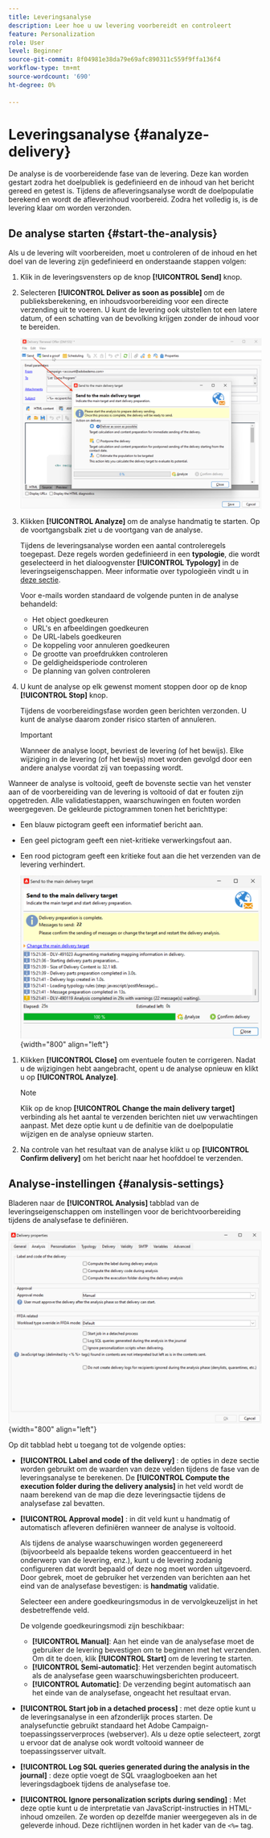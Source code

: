 ```yaml
---
title: Leveringsanalyse
description: Leer hoe u uw levering voorbereidt en controleert
feature: Personalization
role: User
level: Beginner
source-git-commit: 8f04981e38da79e69afc890311c559f9ffa136f4
workflow-type: tm+mt
source-wordcount: '690'
ht-degree: 0%

---
```


# Leveringsanalyse {#analyze-delivery}

De analyse is de voorbereidende fase van de levering. Deze kan worden gestart zodra het doelpubliek is gedefinieerd en de inhoud van het bericht gereed en getest is. Tijdens de afleveringsanalyse wordt de doelpopulatie berekend en wordt de afleverinhoud voorbereid. Zodra het volledig is, is de levering klaar om worden verzonden.

## De analyse starten {#start-the-analysis}

Als u de levering wilt voorbereiden, moet u controleren of de inhoud en het doel van de levering zijn gedefinieerd en onderstaande stappen volgen:

1. Klik in de leveringsvensters op de knop **[!UICONTROL Send]** knop.
1. Selecteren **[!UICONTROL Deliver as soon as possible]** om de publieksberekening, en inhoudsvoorbereiding voor een directe verzending uit te voeren. U kunt de levering ook uitstellen tot een latere datum, of een schatting van de bevolking krijgen zonder de inhoud voor te bereiden.

   ![](assets/delivery-analysis-start.png)

1. Klikken **[!UICONTROL Analyze]** om de analyse handmatig te starten. Op de voortgangsbalk ziet u de voortgang van de analyse.

   Tijdens de leveringsanalyse worden een aantal controleregels toegepast. Deze regels worden gedefinieerd in een **typologie**, die wordt geselecteerd in het dialoogvenster **[!UICONTROL Typology]** in de leveringseigenschappen. Meer informatie over typologieën vindt u in [deze sectie](../../automation/campaign-opt/campaign-typologies.md).

   Voor e-mails worden standaard de volgende punten in de analyse behandeld:

   * Het object goedkeuren
   * URL&#39;s en afbeeldingen goedkeuren
   * De URL-labels goedkeuren
   * De koppeling voor annuleren goedkeuren
   * De grootte van proefdrukken controleren
   * De geldigheidsperiode controleren
   * De planning van golven controleren


1. U kunt de analyse op elk gewenst moment stoppen door op de knop **[!UICONTROL Stop]** knop.

   Tijdens de voorbereidingsfase worden geen berichten verzonden. U kunt de analyse daarom zonder risico starten of annuleren.

   >[!IMPORTANT]
   >
   >Wanneer de analyse loopt, bevriest de levering (of het bewijs). Elke wijziging in de levering (of het bewijs) moet worden gevolgd door een andere analyse voordat zij van toepassing wordt.

Wanneer de analyse is voltooid, geeft de bovenste sectie van het venster aan of de voorbereiding van de levering is voltooid of dat er fouten zijn opgetreden. Alle validatiestappen, waarschuwingen en fouten worden weergegeven. De gekleurde pictogrammen tonen het berichttype:

* Een blauw pictogram geeft een informatief bericht aan.
* Een geel pictogram geeft een niet-kritieke verwerkingsfout aan.
* Een rood pictogram geeft een kritieke fout aan die het verzenden van de levering verhindert.

   ![](assets/delivery-analysis-results.png){width="800" align="left"}

1. Klikken **[!UICONTROL Close]** om eventuele fouten te corrigeren. Nadat u de wijzigingen hebt aangebracht, opent u de analyse opnieuw en klikt u op **[!UICONTROL Analyze]**.

   >[!NOTE]
   >
   >Klik op de knop **[!UICONTROL Change the main delivery target]** verbinding als het aantal te verzenden berichten niet uw verwachtingen aanpast. Met deze optie kunt u de definitie van de doelpopulatie wijzigen en de analyse opnieuw starten.

1. Na controle van het resultaat van de analyse klikt u op **[!UICONTROL Confirm delivery]** om het bericht naar het hoofddoel te verzenden.


## Analyse-instellingen {#analysis-settings}

Bladeren naar de **[!UICONTROL Analysis]** tabblad van de leveringseigenschappen om instellingen voor de berichtvoorbereiding tijdens de analysefase te definiëren.

![](assets/delivery-properties-analysis-tab.png){width="800" align="left"}

Op dit tabblad hebt u toegang tot de volgende opties:

* **[!UICONTROL Label and code of the delivery]** : de opties in deze sectie worden gebruikt om de waarden van deze velden tijdens de fase van de leveringsanalyse te berekenen. De **[!UICONTROL Compute the execution folder during the delivery analysis]** in het veld wordt de naam berekend van de map die deze leveringsactie tijdens de analysefase zal bevatten.

* **[!UICONTROL Approval mode]** : in dit veld kunt u handmatig of automatisch afleveren definiëren wanneer de analyse is voltooid.

   Als tijdens de analyse waarschuwingen worden gegenereerd (bijvoorbeeld als bepaalde tekens worden geaccentueerd in het onderwerp van de levering, enz.), kunt u de levering zodanig configureren dat wordt bepaald of deze nog moet worden uitgevoerd. Door gebrek, moet de gebruiker het verzenden van berichten aan het eind van de analysefase bevestigen: is **handmatig** validatie.

   Selecteer een andere goedkeuringsmodus in de vervolgkeuzelijst in het desbetreffende veld.

   De volgende goedkeuringsmodi zijn beschikbaar:

   * **[!UICONTROL Manual]**: Aan het einde van de analysefase moet de gebruiker de levering bevestigen om te beginnen met het verzenden. Om dit te doen, klik **[!UICONTROL Start]** om de levering te starten.
   * **[!UICONTROL Semi-automatic]**: Het verzenden begint automatisch als de analysefase geen waarschuwingsberichten produceert.
   * **[!UICONTROL Automatic]**: De verzending begint automatisch aan het einde van de analysefase, ongeacht het resultaat ervan.

* **[!UICONTROL Start job in a detached process]** : met deze optie kunt u de leveringsanalyse in een afzonderlijk proces starten. De analysefunctie gebruikt standaard het Adobe Campaign-toepassingsserverproces (webserver). Als u deze optie selecteert, zorgt u ervoor dat de analyse ook wordt voltooid wanneer de toepassingsserver uitvalt.
* **[!UICONTROL Log SQL queries generated during the analysis in the journal]** : deze optie voegt de SQL vraaglogboeken aan het leveringsdagboek tijdens de analysefase toe.
* **[!UICONTROL Ignore personalization scripts during sending]** : Met deze optie kunt u de interpretatie van JavaScript-instructies in HTML-inhoud omzeilen. Ze worden op dezelfde manier weergegeven als in de geleverde inhoud. Deze richtlijnen worden in het kader van de `<%=` tag.


